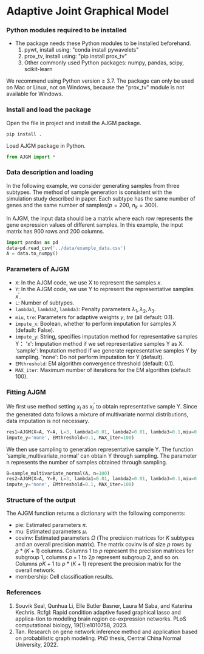 # Adaptive Joint Graphical Model

### Python modules required to be installed

- The package needs these Python modules to be installed beforehand.
  1. pywt, install using: "conda install pywavelets"
  2. prox_tv, install using: "pip install prox_tv"
  3. Other commonly used Python packages: numpy, pandas, scipy, scikit-learn

We recommend using Python version ≥ 3.7.
The package can only be used on Mac or Linux, not on Windows, because the "prox_tv" module is not available for Windows.

### Install and load the package
Open the file in project and install the AJGM package.
```bash
pip install .
```
Load AJGM package in Python.
```python
from AJGM import *
```

### Data description and loading

In the following example, we consider generating samples from three subtypes. The method of sample generation is consistent with the simulation study described in paper. Each subtype has the same number of genes and the same number of samples($p=200$, ${n_k} = 300$).

In AJGM, the input data should be a matrix where each row represents the gene expression values of different samples. In this example, the input matrix has 900 rows and 200 columns.

```python
import pandas as pd
data=pd.read_csv('../data/example_data.csv')
A = data.to_numpy()
```


### Parameters of AJGM

- `X`: In the AJGM code, we use X to represent the samples $x$.
- `Y`: In the AJGM code, we use Y to represent the representative samples ${x^{'}}$.
- `L`: Number of subtypes.
- `lambda1`, `lambda2`, `lambda3`: Penalty parameters $\lambda_1, \lambda_2, \lambda_3$.
- `miu`, `tre`: Parameters for adaptive weights $\gamma$, $tre$ (all default: 0.1).
- `impute_x`: Boolean, whether to perform imputation for samples X (default: False).
- `impute_y`: String, specifies imputation method for representative samples Y：
  'x': Imputation method if we set representative samples Y as X.
  'sample': Imputation method if we generate representative samples Y by sampling.
  'none': Do not perform imputation for Y (default).
- `EMthreshold`: EM algorithm convergence threshold (default: 0.1).
- `MAX_iter`: Maximum number of iterations for the EM algorithm (default: 100).

### Fitting AJGM

We first use method setting ${x_l}$ as $x_l^{'}$ to obtain representative sample Y. Since the generated data follows a mixture of multivariate normal distributions, data imputation is not necessary.

```python
res1=AJGM(X=A, Y=A, L=3, lambda1=0.01, lambda2=0.01, lambda3=0.1,miu=0.1,tre=0.1,impute_x=False,
impute_y='none', EMthreshold=0.1, MAX_iter=100)
```

We then use sampling to generation representative sample Y. The function ‘sample_multivariate_normal‘ can obtain Y through sampling. The parameter n represents the number of samples obtained through sampling.

```python
B=sample_multivariate_normal(A, n=100)
res2=AJGM(X=A, Y=B, L=3, lambda1=0.01, lambda2=0.01, lambda3=0.1,miu=0.1,tre=0.1,impute_x=False,
impute_y='none', EMthreshold=0.1, MAX_iter=100)
```

### Structure of the output

The AJGM function returns a dictionary with the following components:

- pie: Estimated parameters $\pi$.
- mu: Estimated parameters $\mu$.
- covinv: Estimated parameters $\Omega$ (The precision matrices for $K$ subtypes and an overall precision matrix). The matrix covinv is of size $p$ rows by $p*(K+1)$ columns. Columns $1$ to $p$ represent the precision matrices for subgroup 1, columns $p+1$ to $2p$ represent subgroup 2, and so on. Columns $pK+1$ to $p*(K+1)$ represent the precision matrix for the overall network.
- membership: Cell classification results.

### References

1. Souvik Seal, Qunhua Li, Elle Butler Basner, Laura M Saba, and Katerina Kechris. Rcfgl: Rapid condition adaptive fused graphical lasso and applica-tion to modeling brain region co-expression networks. PLoS computational biology, 19(1):e1010758, 2023.
2. Tan. Research on gene network inference method and application based on probabilistic graph modeling. PhD thesis, Central China Normal University, 2022.
